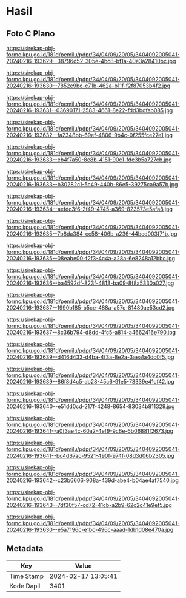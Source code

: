 # Hasil

## Foto C Plano

https://sirekap-obj-formc.kpu.go.id/181d/pemilu/pdpr/34/04/09/20/05/3404092005041-20240216-193629--38796d52-305e-4bc8-bf1a-40e3a28410bc.jpg

https://sirekap-obj-formc.kpu.go.id/181d/pemilu/pdpr/34/04/09/20/05/3404092005041-20240216-193630--7852e9bc-c71b-462a-b11f-f2f87053b4f2.jpg

https://sirekap-obj-formc.kpu.go.id/181d/pemilu/pdpr/34/04/09/20/05/3404092005041-20240216-193631--03690171-2583-4661-8e22-fdd3bdfab085.jpg

https://sirekap-obj-formc.kpu.go.id/181d/pemilu/pdpr/34/04/09/20/05/3404092005041-20240216-193632--fa2348bb-69ef-4806-9b4c-0f255fce27e1.jpg

https://sirekap-obj-formc.kpu.go.id/181d/pemilu/pdpr/34/04/09/20/05/3404092005041-20240216-193633--eb4f7a50-8e8b-4151-90c1-fde3b5a727cb.jpg

https://sirekap-obj-formc.kpu.go.id/181d/pemilu/pdpr/34/04/09/20/05/3404092005041-20240216-193633--b30282c1-5c49-440b-86e5-39275ca9a57b.jpg

https://sirekap-obj-formc.kpu.go.id/181d/pemilu/pdpr/34/04/09/20/05/3404092005041-20240216-193634--aefdc3f6-2f49-4745-a369-823573e5afa8.jpg

https://sirekap-obj-formc.kpu.go.id/181d/pemilu/pdpr/34/04/09/20/05/3404092005041-20240216-193635--7b8da384-cc58-406b-a236-44bcd003f71b.jpg

https://sirekap-obj-formc.kpu.go.id/181d/pemilu/pdpr/34/04/09/20/05/3404092005041-20240216-193635--08eabe00-f2f3-4c4a-a28a-6e8248a12bbc.jpg

https://sirekap-obj-formc.kpu.go.id/181d/pemilu/pdpr/34/04/09/20/05/3404092005041-20240216-193636--ba4592df-823f-4813-ba09-8f8a5330a027.jpg

https://sirekap-obj-formc.kpu.go.id/181d/pemilu/pdpr/34/04/09/20/05/3404092005041-20240216-193637--1990b185-b5ce-488a-a57c-81480ae53cd2.jpg

https://sirekap-obj-formc.kpu.go.id/181d/pemilu/pdpr/34/04/09/20/05/3404092005041-20240216-193637--8c36b794-d8dd-4fc5-a814-a4662416e790.jpg

https://sirekap-obj-formc.kpu.go.id/181d/pemilu/pdpr/34/04/09/20/05/3404092005041-20240216-193639--d416d433-d4ba-4f3a-8e2a-3aea1a4dc0f5.jpg

https://sirekap-obj-formc.kpu.go.id/181d/pemilu/pdpr/34/04/09/20/05/3404092005041-20240216-193639--86f8d4c5-ab28-45c6-91e5-73339e41cf42.jpg

https://sirekap-obj-formc.kpu.go.id/181d/pemilu/pdpr/34/04/09/20/05/3404092005041-20240216-193640--e51dd0cd-217f-4248-8654-83034b811329.jpg

https://sirekap-obj-formc.kpu.go.id/181d/pemilu/pdpr/34/04/09/20/05/3404092005041-20240216-193641--a0f3ae4c-60a2-4ef9-9c6e-6b06881f2673.jpg

https://sirekap-obj-formc.kpu.go.id/181d/pemilu/pdpr/34/04/09/20/05/3404092005041-20240216-193641--bc4d67ac-9521-490f-974f-08d3d06b2305.jpg

https://sirekap-obj-formc.kpu.go.id/181d/pemilu/pdpr/34/04/09/20/05/3404092005041-20240216-193642--c23b6606-908a-439d-abe4-b04ae4af7540.jpg

https://sirekap-obj-formc.kpu.go.id/181d/pemilu/pdpr/34/04/09/20/05/3404092005041-20240216-193643--7df30f57-cd72-41cb-a2b9-62c2c41e9ef5.jpg

https://sirekap-obj-formc.kpu.go.id/181d/pemilu/pdpr/34/04/09/20/05/3404092005041-20240216-193630--e5a7196c-e1bc-496c-aaad-1db1d08e470a.jpg


## Metadata

| Key        | Value               |
| ---------- | ------------------- |
| Time Stamp | 2024-02-17 13:05:41 |
| Kode Dapil | 3401                |



